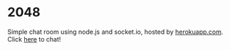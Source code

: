 # 2048
Simple chat room using node.js and socket.io, hosted by [herokuapp.com](https://www.heroku.com/).
Click [here](https://infinate-mesa-43056.herokuapp.com) to chat!
